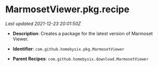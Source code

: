 # MarmosetViewer.pkg.recipe

_Last updated 2021-12-23 20:01:50Z_

- **Description**: Creates a package for the latest version of Marmoset Viewer.

- **Identifier**: `com.github.homebysix.pkg.MarmosetViewer`

- **Parent Recipes**: `com.github.homebysix.download.MarmosetViewer`
